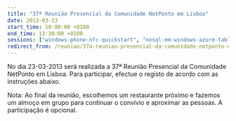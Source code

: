 ```yaml
---
title: "37ª Reunião Presencial da Comunidade NetPonto em Lisboa"
date: 2013-03-23
start_time: 10:00:00 +0100
end_time: 13:30:00 +0100
sessions: ["windows-phone-nfc-quickstart", "nosql-em-windows-azure-table-storage"]
redirect_from: /reuniao/37a-reuniao-presencial-da-comunidade-netponto-em-lisboa/
---
```

No dia 23-03-2013 será realizada a 37ª Reunião Presencial da Comunidade NetPonto em Lisboa. Para participar, efectue o registo de acordo com as instruções abaixo.

Nota: Ao final da reunião, escolhemos um restaurante próximo e fazemos um almoço em grupo para continuar o convívio e aproximar as pessoas. A participação é opcional.

